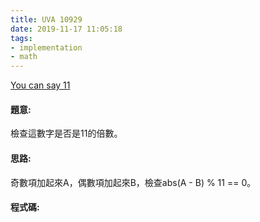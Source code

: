 ```yaml
---
title: UVA 10929
date: 2019-11-17 11:05:18
tags:
- implementation
- math
---
```

[You can say 11](https://onlinejudge.org/external/109/10929.pdf)


#### 題意:
檢查這數字是否是11的倍數。
<!-- more -->
#### 思路:
奇數項加起來A，偶數項加起來B，檢查abs(A - B) % 11 == 0。

#### 程式碼:
<script src="https://gist.github.com/Daviswww/0f1f31a49fd5a25ee5e9988f57ee4910.js"></script>